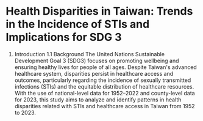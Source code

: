 # Health Disparities in Taiwan: Trends in the Incidence of STIs and Implications for SDG 3
1. Introduction
1.1 Background
   The United Nations Sustainable Development Goal 3 (SDG3) focuses on promoting
wellbeing and ensuring healthy lives for people of all ages. Despite Taiwan's advanced
healthcare system, disparities persist in healthcare access and outcomes, particularly
regarding the incidence of sexually transmitted infections (STIs) and the equitable
distribution of healthcare resources. With the use of national-level data for 1952–2022 and
county-level data for 2023, this study aims to analyze and identify patterns in health
disparities related with STIs and healthcare access in Taiwan from 1952 to 2023.
